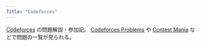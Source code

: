 ```yaml
---
Title: "Codeforces"
---
```


[Codeforces](https://codeforces.com/) の問題解説・参加記。
[Codeforces Problems](https://cf.kira924age.com/) や [Contest Mania](https://contestmania.web.app/codeforces/) などで問題の一覧が見られる。
